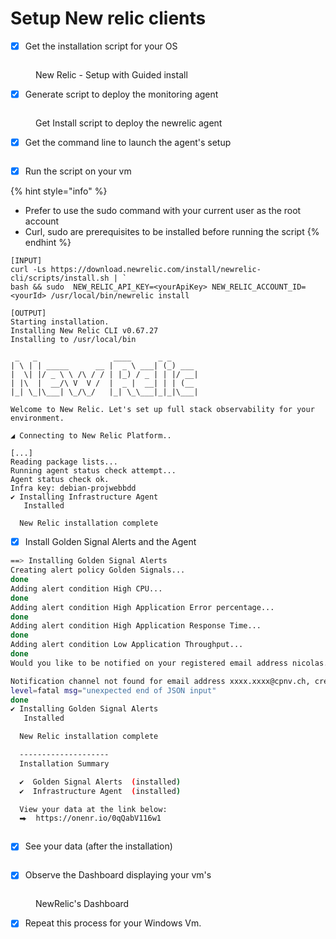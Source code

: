 # Setup New relic clients

* [X] Get the installation script for your OS

<figure><img src="../../.gitbook/assets/image (17).png" alt=""><figcaption><p>New Relic - Setup with Guided install</p></figcaption></figure>

* [X] Generate script to deploy the monitoring agent

<figure><img src="../../.gitbook/assets/image (8).png" alt=""><figcaption><p>Get Install script to deploy the newrelic agent</p></figcaption></figure>

* [X] Get the command line to launch the agent's setup

<figure><img src="../../.gitbook/assets/image (7).png" alt=""><figcaption></figcaption></figure>

* [X] Run the script on your vm

{% hint style="info" %}
* Prefer to use the sudo command with your current user as the root account
* Curl, sudo are prerequisites to be installed before running the script&#x20;
{% endhint %}

```
[INPUT]
curl -Ls https://download.newrelic.com/install/newrelic-cli/scripts/install.sh | `
bash && sudo  NEW_RELIC_API_KEY=<yourApiKey> NEW_RELIC_ACCOUNT_ID=<yourId> /usr/local/bin/newrelic install

[OUTPUT]
Starting installation.
Installing New Relic CLI v0.67.27
Installing to /usr/local/bin

 _   _                 ____      _ _
| \ | | _____      __ |  _ \ ___| (_) ___
|  \| |/ _ \ \ /\ / / | |_) / _ | | |/ __|
| |\  |  __/\ V  V /  |  _ |  __| | | (__
|_| \_|\___| \_/\_/   |_| \_\___|_|_|\___|

Welcome to New Relic. Let's set up full stack observability for your environment.

◢ Connecting to New Relic Platform..

[...]
Reading package lists...
Running agent status check attempt...
Agent status check ok.
Infra key: debian-projwebbdd
✔ Installing Infrastructure Agent
   Installed

  New Relic installation complete
```

* [X] Install Golden Signal Alerts and the Agent

```bash
==> Installing Golden Signal Alerts
Creating alert policy Golden Signals...
done
Adding alert condition High CPU...
done
Adding alert condition High Application Error percentage...
done
Adding alert condition High Application Response Time...
done
Adding alert condition Low Application Throughput...
done
Would you like to be notified on your registered email address nicolas.glassey@cpnv.ch when this alert triggers Y/N (default: N)? Y

Notification channel not found for email address xxxx.xxxx@cpnv.ch, creating notification channel...
level=fatal msg="unexpected end of JSON input"
done
✔ Installing Golden Signal Alerts
   Installed

  New Relic installation complete

  --------------------
  Installation Summary

  ✔  Golden Signal Alerts  (installed)
  ✔  Infrastructure Agent  (installed)

  View your data at the link below:
  ⮕  https://onenr.io/0qQabV116w1
```

<figure><img src="../../.gitbook/assets/image (3).png" alt=""><figcaption></figcaption></figure>

* [X] See your data (after the installation)

<figure><img src="../../.gitbook/assets/image (1).png" alt=""><figcaption></figcaption></figure>

* [X] Observe the Dashboard displaying your vm's

<figure><img src="../../.gitbook/assets/image (6).png" alt=""><figcaption><p>NewRelic's Dashboard</p></figcaption></figure>

* [X] Repeat this process for your Windows Vm.
